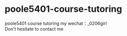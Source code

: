 # poole5401-course-tutoring
poole5401 course tutoring my wechat：_0206girl Don't hesitate to contact me
